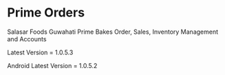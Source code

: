 # Prime Orders

Salasar Foods Guwahati Prime Bakes Order, Sales, Inventory Management and Accounts

Latest Version = 1.0.5.3

Android Latest Version = 1.0.5.2
